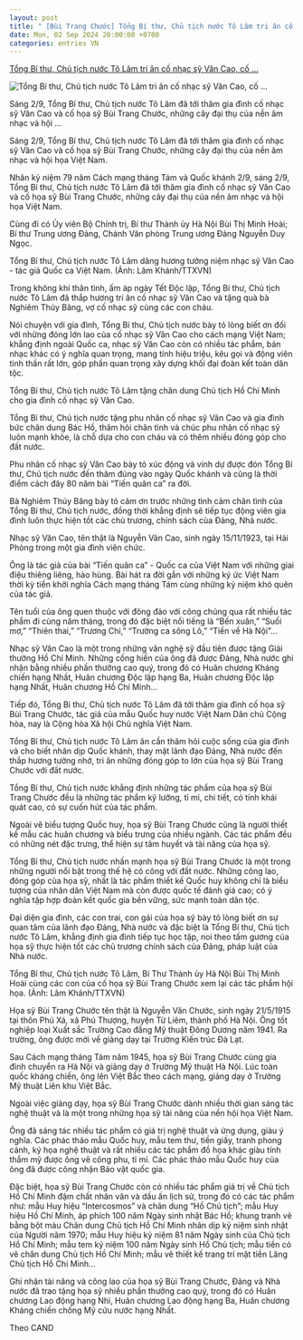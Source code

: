 ```yaml
---
layout: post
title: " [Bùi Trang Chước] Tổng Bí thư, Chủ tịch nước Tô Lâm tri ân cố nhạc sỹ Văn Cao, cố ..."
date: Mon, 02 Sep 2024 20:00:00 +0700
categories: entries VN
---
```

[Tổng Bí thư, Chủ tịch nước Tô Lâm tri ân cố nhạc sỹ Văn Cao, cố ...](https://cadn.com.vn/tong-bi-thu-chu-tich-nuoc-to-lam-tri-an-co-nhac-sy-van-cao-co-hoa-sy-bui-trang-chuoc-post300673.html)

![Tổng Bí thư, Chủ tịch nước Tô Lâm tri ân cố nhạc sỹ Văn Cao, cố ...](https://filesdata.cadn.com.vn/filedatacadn/media//1200/2024/9/3/1-1725265208550.jpg)

Sáng 2/9, Tổng Bí thư, Chủ tịch nước Tô Lâm đã tới thăm gia đình cố nhạc sỹ Văn Cao và cố họa sỹ Bùi Trang Chước, những cây đại thụ của nền âm nhạc và hội ...

Sáng 2/9, Tổng Bí thư, Chủ tịch nước Tô Lâm đã tới thăm gia đình cố nhạc sỹ Văn Cao và cố họa sỹ Bùi Trang Chước, những cây đại thụ của nền âm nhạc và hội họa Việt Nam.

Nhân kỷ niệm 79 năm Cách mạng tháng Tám và Quốc khánh 2/9, sáng 2/9, Tổng Bí thư, Chủ tịch nước Tô Lâm đã tới thăm gia đình cố nhạc sỹ Văn Cao và cố họa sỹ Bùi Trang Chước, những cây đại thụ của nền âm nhạc và hội họa Việt Nam.

Cùng đi có Ủy viên Bộ Chính trị, Bí thư Thành ủy Hà Nội Bùi Thị Minh Hoài; Bí thư Trung ương Đảng, Chánh Văn phòng Trung ương Đảng Nguyễn Duy Ngọc.

Tổng Bí thư, Chủ tịch nước Tô Lâm dâng hương tưởng niệm nhạc sỹ Văn Cao - tác giả Quốc ca Việt Nam. (Ảnh: Lâm Khánh/TTXVN)

Trong không khí thân tình, ấm áp ngày Tết Độc lập, Tổng Bí thư, Chủ tịch nước Tô Lâm đã thắp hương tri ân cố nhạc sỹ Văn Cao và tặng quà bà Nghiêm Thúy Băng, vợ cố nhạc sỹ cùng các con cháu.

Nói chuyện với gia đình, Tổng Bí thư, Chủ tịch nước bày tỏ lòng biết ơn đối với những đóng lớn lao của cố nhạc sỹ Văn Cao cho cách mạng Việt Nam; khẳng định ngoài Quốc ca, nhạc sỹ Văn Cao còn có nhiều tác phẩm, bản nhạc khác có ý nghĩa quan trọng, mang tính hiệu triệu, kêu gọi và động viên tinh thần rất lớn, góp phần quan trọng xây dựng khối đại đoàn kết toàn dân tộc.

Tổng Bí thư, Chủ tịch nước Tô Lâm tặng chân dung Chủ tịch Hồ Chí Minh cho gia đình cố nhạc sỹ Văn Cao.

Tổng Bí thư, Chủ tịch nước tặng phu nhân cố nhạc sỹ Văn Cao và gia đình bức chân dung Bác Hồ, thăm hỏi chân tình và chúc phu nhân cố nhạc sỹ luôn mạnh khỏe, là chỗ dựa cho con cháu và có thêm nhiều đóng góp cho đất nước.

Phu nhân cố nhạc sỹ Văn Cao bày tỏ xúc động và vinh dự được đón Tổng Bí thư, Chủ tịch nước đến thăm đúng vào ngày Quốc khánh và cũng là thời điểm cách đây 80 năm bài “Tiến quân ca” ra đời.

Bà Nghiêm Thúy Băng bày tỏ cảm ơn trước những tình cảm chân tình của Tổng Bí thư, Chủ tịch nước, đồng thời khẳng định sẽ tiếp tục động viên gia đình luôn thực hiện tốt các chủ trương, chính sách của Đảng, Nhà nước.

Nhạc sỹ Văn Cao, tên thật là Nguyễn Văn Cao, sinh ngày 15/11/1923, tại Hải Phòng trong một gia đình viên chức.

Ông là tác giả của bài “Tiến quân ca” - Quốc ca của Việt Nam với những giai điệu thiêng liêng, hào hùng. Bài hát ra đời gắn với những ký ức Việt Nam thời kỳ tiền khởi nghĩa Cách mạng tháng Tám cùng những kỷ niệm khó quên của tác giả.

Tên tuổi của ông quen thuộc với đông đảo với công chúng qua rất nhiều tác phẩm đi cùng năm tháng, trong đó đặc biệt nổi tiếng là “Bến xuân,” “Suối mơ,” “Thiên thai,” “Trương Chi,” “Trường ca sông Lô,” “Tiến về Hà Nội”…

Nhạc sỹ Văn Cao là một trong những văn nghệ sỹ đầu tiên được tặng Giải thưởng Hồ Chí Minh. Những cống hiến của ông đã được Đảng, Nhà nước ghi nhận bằng nhiều phần thưởng cao quý, trong đó có Huân chương Kháng chiến hạng Nhất, Huân chương Độc lập hạng Ba, Huân chương Độc lập hạng Nhất, Huân chương Hồ Chí Minh…

Tiếp đó, Tổng Bí thư, Chủ tịch nước Tô Lâm đã tới thăm gia đình cố họa sỹ Bùi Trang Chước, tác giả của mẫu Quốc huy nước Việt Nam Dân chủ Cộng hòa, nay là Cộng hòa Xã hội Chủ nghĩa Việt Nam.

Tổng Bí thư, Chủ tịch nước Tô Lâm ân cần thăm hỏi cuộc sống của gia đình và cho biết nhân dịp Quốc khánh, thay mặt lãnh đạo Đảng, Nhà nước đến thắp hương tưởng nhớ, tri ân những đóng góp to lớn của họa sỹ Bùi Trang Chước với đất nước.

Tổng Bí thư, Chủ tịch nước khẳng định những tác phẩm của họa sỹ Bùi Trang Chước đều là những tác phẩm kỹ lưỡng, tỉ mỉ, chi tiết, có tính khái quát cao, có sự cuốn hút của tác phẩm.

Ngoài vẽ biểu tượng Quốc huy, họa sỹ Bùi Trang Chước cũng là người thiết kế mẫu các huân chương và biểu trưng của nhiều ngành. Các tác phẩm đều có những nét đặc trưng, thể hiện sự tâm huyết và tài năng của họa sỹ.

Tổng Bí thư, Chủ tịch nước nhấn mạnh họa sỹ Bùi Trang Chước là một trong những người nổi bật trong thế hệ có công với đất nước. Những công lao, đóng góp của họa sỹ, nhất là tác phẩm thiết kế Quốc huy không chỉ là biểu tượng của nhân dân Việt Nam mà còn được quốc tế đánh giá cao; có ý nghĩa tập hợp đoàn kết quốc gia bền vững, sức mạnh toàn dân tộc.

Đại diện gia đình, các con trai, con gái của họa sỹ bày tỏ lòng biết ơn sự quan tâm của lãnh đạo Đảng, Nhà nước và đặc biệt là Tổng Bí thư, Chủ tịch nước Tô Lâm, khẳng định gia đình tiếp tục học tập, noi theo tấm gương của họa sỹ thực hiện tốt các chủ trương chính sách của Đảng, pháp luật của Nhà nước.

Tổng Bí thư, Chủ tịch nước Tô Lâm, Bí Thư Thành ủy Hà Nội Bùi Thị Minh Hoài cùng các con của cố họa sỹ Bùi Trang Chước xem lại các tác phẩm hội họa. (Ảnh: Lâm Khánh/TTXVN)

Họa sỹ Bùi Trang Chước tên thật là Nguyễn Văn Chước, sinh ngày 21/5/1915 tại thôn Phú Xá, xã Phú Thượng, huyện Từ Liêm, thành phố Hà Nội. Ông tốt nghiệp loại Xuất sắc Trường Cao đẳng Mỹ thuật Đông Dương năm 1941. Ra trường, ông được mời về giảng dạy tại Trường Kiến trúc Đà Lạt.

Sau Cách mạng tháng Tám năm 1945, họa sỹ Bùi Trang Chước cùng gia đình chuyển ra Hà Nội và giảng dạy ở Trường Mỹ thuật Hà Nội. Lúc toàn quốc kháng chiến, ông lên Việt Bắc theo cách mạng, giảng dạy ở Trường Mỹ thuật Liên khu Việt Bắc.

Ngoài việc giảng dạy, họa sỹ Bùi Trang Chước dành nhiều thời gian sáng tác nghệ thuật và là một trong những họa sỹ tài năng của nền hội họa Việt Nam.

Ông đã sáng tác nhiều tác phẩm có giá trị nghệ thuật và ứng dụng, giàu ý nghĩa. Các phác thảo mẫu Quốc huy, mẫu tem thư, tiền giấy, tranh phong cảnh, ký họa nghệ thuật và rất nhiều các tác phẩm đồ họa khác giàu tính thẩm mỹ được ông vẽ công phu, tỉ mỉ. Các phác thảo mẫu Quốc huy của ông đã được công nhận Bảo vật quốc gia.

Đặc biệt, họa sỹ Bùi Trang Chước còn có nhiều tác phẩm giá trị về Chủ tịch Hồ Chí Minh đậm chất nhân văn và dấu ấn lịch sử, trong đó có các tác phẩm như: mẫu Huy hiệu “Intercosmos” và chân dung “Hồ Chủ tịch”; mẫu Huy hiệu Hồ Chí Minh, áp phích 100 năm Ngày sinh nhật Bác Hồ; khung tranh vẽ bằng bột màu Chân dung Chủ tịch Hồ Chí Minh nhân dịp kỷ niệm sinh nhật của Người năm 1970; mẫu Huy hiệu kỷ niệm 81 năm Ngày sinh của Chủ tịch Hồ Chí Minh; mẫu tem kỷ niệm 100 năm Ngày sinh Hồ Chủ tịch; mẫu tiền có vẽ chân dung Chủ tịch Hồ Chí Minh; mẫu vẽ thiết kế trang trí mặt tiền Lăng Chủ tịch Hồ Chí Minh...

Ghi nhận tài năng và công lao của họa sỹ Bùi Trang Chước, Đảng và Nhà nước đã trao tặng họa sỹ nhiều phần thưởng cao quý, trong đó có Huân chương Lao động hạng Nhì, Huân chương Lao động hạng Ba, Huân chương Kháng chiến chống Mỹ cứu nước hạng Nhất.

Theo CAND


